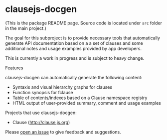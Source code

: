 # clausejs-docgen

(This is the package README page. Source code is located under `src` folder in the main project.)

The goal for this subproject is to provide necessary tools that automatically generate API documentation based on a a set of clauses and some additional notes and usage examples provided by app developers.

This is currently a work in progress and is subject to heavy change.

Features

clausejs-docgen can automatically generate the following content:

- Syntaxis and visual hierarchy graphs for clauses
- Function synopsis for fclause
- Table of contents/indexes based on a Clause namespace registry
- HTML output of user-provided summary, comment and usage examples

Projects that use clausejs-docgen:

- Clause (http://clause.js.org)

Please [open an issue](https://github.com/clausejs/clausejs/issues/new) to give feedback and suggestions.
